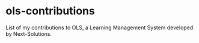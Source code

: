 # ols-contributions
List of my contributions to OLS, a Learning Management System developed by Next-Solutions.
